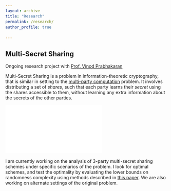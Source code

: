 ```yaml
---
layout: archive
title: "Research"
permalink: /research/
author_profile: true

---
```


## Multi-Secret Sharing  
Ongoing research project with [Prof. Vinod Prabhakaran](https://www.tifr.res.in/~vinodmp/)  

Multi-Secret Sharing is a problem in information-theoretic cryptography, that is similar in setting to the [multi-party computation](https://en.wikipedia.org/wiki/Secure_multi-party_computation) problem. It involves distributing a set of *shares*, such that each party learns their *secret* using the shares accessible to them, without learning any extra information about the secrets of the other parties.  

![Multi-Secret Sharing Problem](/files/MSS.pdf)

I am currently working on the analysis of 3-party multi-secret sharing schemes under specific scenarios of the problem. I look for optimal schemes, and test the optimality by evaluating the lower bounds on randomness complexity using methods described in [this paper](https://link.springer.com/chapter/10.1007/978-3-662-44381-1_12). We are also working on alternate settings of the original problem.
